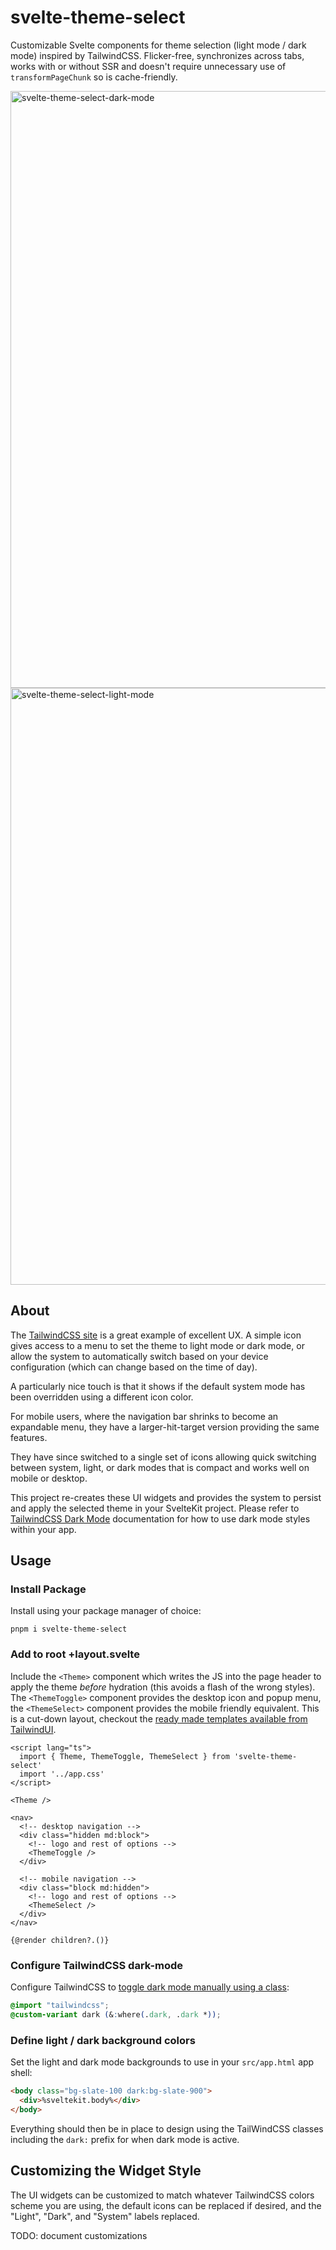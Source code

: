 # svelte-theme-select

Customizable Svelte components for theme selection (light mode / dark mode) inspired by TailwindCSS. Flicker-free, synchronizes across tabs, works with or without SSR and doesn't require unnecessary use of `transformPageChunk` so is cache-friendly.

<img width="955" alt="svelte-theme-select-dark-mode" src="https://user-images.githubusercontent.com/304910/208352220-3b45ab48-d371-4580-abcf-e55ef872577c.png">

<img width="955" alt="svelte-theme-select-light-mode" src="https://user-images.githubusercontent.com/304910/208352212-ed8c37f0-a5a3-4a87-acdb-cf922e013fad.png">

## About

The [TailwindCSS site](https://tailwindcss.com/) is a great example of excellent UX. A simple icon gives access to a menu to set the theme to light mode or dark mode, or allow the system to automatically switch based on your device configuration (which can change based on the time of day).

A particularly nice touch is that it shows if the default system mode has been overridden using a different icon color.

For mobile users, where the navigation bar shrinks to become an expandable menu, they have a larger-hit-target version providing the same features.

They have since switched to a single set of icons allowing quick switching between system, light, or dark modes that is compact and works well on mobile or desktop.

This project re-creates these UI widgets and provides the system to persist and apply the selected theme in your SvelteKit project. Please refer to [TailwindCSS Dark Mode](https://tailwindcss.com/docs/dark-mode) documentation for how to use dark mode styles within your app.

## Usage

### Install Package

Install using your package manager of choice:

    pnpm i svelte-theme-select

### Add to root +layout.svelte

Include the `<Theme>` component which writes the JS into the page header to apply the theme _before_ hydration (this avoids a flash of the wrong styles). The `<ThemeToggle>` component provides the desktop icon and popup menu, the `<ThemeSelect>` component provides the mobile friendly equivalent. This is a cut-down layout, checkout the [ready made templates available from TailwindUI](https://tailwindui.com/).

```svelte
<script lang="ts">
  import { Theme, ThemeToggle, ThemeSelect } from 'svelte-theme-select'
  import '../app.css'
</script>

<Theme />

<nav>
  <!-- desktop navigation -->
  <div class="hidden md:block">
    <!-- logo and rest of options -->
    <ThemeToggle />
  </div>

  <!-- mobile navigation -->
  <div class="block md:hidden">
    <!-- logo and rest of options -->
    <ThemeSelect />
  </div>
</nav>

{@render children?.()}
```

### Configure TailwindCSS dark-mode

Configure TailwindCSS to [toggle dark mode manually using a class](https://tailwindcss.com/docs/dark-mode#toggling-dark-mode-manually):

```css
@import "tailwindcss";
@custom-variant dark (&:where(.dark, .dark *));
```

### Define light / dark background colors

Set the light and dark mode backgrounds to use in your `src/app.html` app shell:

```html
<body class="bg-slate-100 dark:bg-slate-900">
  <div>%sveltekit.body%</div>
</body>
```

Everything should then be in place to design using the TailWindCSS classes including the `dark:` prefix for when dark mode is active.

## Customizing the Widget Style

The UI widgets can be customized to match whatever TailwindCSS colors scheme you are using, the default icons can be replaced if desired, and the "Light", "Dark", and "System" labels replaced.

TODO: document customizations